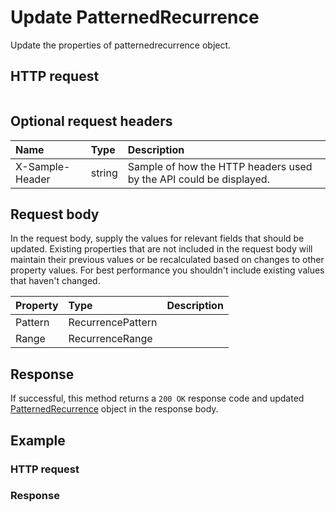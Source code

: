 # Update PatternedRecurrence

Update the properties of patternedrecurrence object.
## HTTP request
```http

```

## Optional request headers
| Name       | Type | Description|
|:-----------|:------|:----------|
| X-Sample-Header  | string  | Sample of how the HTTP headers used by the API could be displayed.|

## Request body
In the request body, supply the values for relevant fields that should be updated. Existing properties that are not included in the request body will maintain their previous values or be recalculated based on changes to other property values. For best performance you shouldn't include existing values that haven't changed.

| Property	   | Type	|Description|
|:---------------|:--------|:----------|
|Pattern|RecurrencePattern||
|Range|RecurrenceRange||

## Response
If successful, this method returns a `200 OK` response code and updated [PatternedRecurrence](../resources/patternedrecurrence.md) object in the response body.
## Example
### HTTP request
### Response
